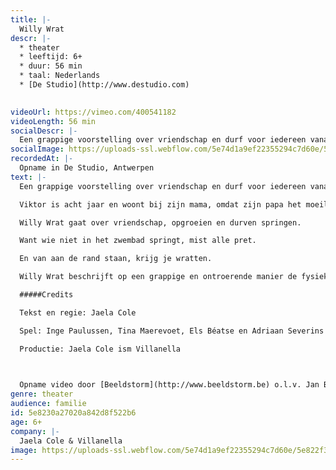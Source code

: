 ```yaml
---
title: |-
  Willy Wrat
descr: |-
  * theater
  * leeftijd: 6+
  * duur: 56 min
  * taal: Nederlands
  * [De Studio](http://www.destudio.com)

  ‍
videoUrl: https://vimeo.com/400541182
videoLength: 56 min
socialDescr: |-
  Een grappige voorstelling over vriendschap en durf voor iedereen vanaf 6 jaar.Viktor is acht jaar en woont bij zijn mama, omdat zijn papa het moeilijk heeft met zichzelf. Viktor wil niet zwemmen. In de zwemles van juf Esmeralda wordt Viktor besmet met Willy, de voetwrat.Mama verklaart de oorlog aan Willy. Willy verklaart de oorlog aan iedereen. Tot Viktor vriendschap sluit met Willy.Willy Wrat gaat over vriendschap, opgroeien en durven springen.Want wie niet in het zwembad springt, mist alle pret. En van aan de rand staan, krijg je wratten.Willy Wrat beschrijft op een grappige en ontroerende manier de fysieke en mentale veerkracht van een kind. Een wratvriendelijke voorstelling gespeeld door de fine fleur van het jeugdtheater.
socialImage: https://uploads-ssl.webflow.com/5e74d1a9ef22355294c7d60e/5e822f3c3f6b0ef5cd082707_Willy%20Wrat%C2%A9KathleenMichiels%20kopie.jpg
recordedAt: |-
  Opname in De Studio, Antwerpen
text: |-
  Een grappige voorstelling over vriendschap en durf voor iedereen vanaf 6 jaar.

  Viktor is acht jaar en woont bij zijn mama, omdat zijn papa het moeilijk heeft met zichzelf. Viktor wil niet zwemmen. In de zwemles van juf Esmeralda wordt Viktor besmet met Willy, de voetwrat.Mama verklaart de oorlog aan Willy. Willy verklaart de oorlog aan iedereen. Tot Viktor vriendschap sluit met Willy.

  Willy Wrat gaat over vriendschap, opgroeien en durven springen.

  Want wie niet in het zwembad springt, mist alle pret.

  En van aan de rand staan, krijg je wratten.

  Willy Wrat beschrijft op een grappige en ontroerende manier de fysieke en mentale veerkracht van een kind. Een wratvriendelijke voorstelling gespeeld door de fine fleur van het jeugdtheater.

  #####Credits

  Tekst en regie: Jaela Cole

  Spel: Inge Paulussen, Tina Maerevoet, Els Béatse en Adriaan Severins

  Productie: Jaela Cole ism Villanella

  ‍

  Opname video door [Beeldstorm](http://www.beeldstorm.be) o.l.v. Jan Bosteels
genre: theater
audience: familie
id: 5e8230a27020a842d8f522b6
age: 6+
company: |-
  Jaela Cole & Villanella
image: https://uploads-ssl.webflow.com/5e74d1a9ef22355294c7d60e/5e822f3c3f6b0ef5cd082707_Willy%20Wrat%C2%A9KathleenMichiels%20kopie.jpg
---
```

